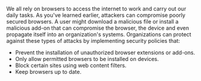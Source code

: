 We all rely on browsers to access the internet to work and carry out our daily tasks. As you've learned earlier, attackers can compromise poorly secured browsers. A user might download a malicious file or install a malicious add-on that can compromise the browser, the device and even propagate itself into an organization's systems. Organizations can protect against these types of attacks by implementing security policies that:

- Prevent the installation of unauthorized browser extensions or add-ons.
- Only allow permitted browsers to be installed on devices.
- Block certain sites using web content filters.
- Keep browsers up to date.